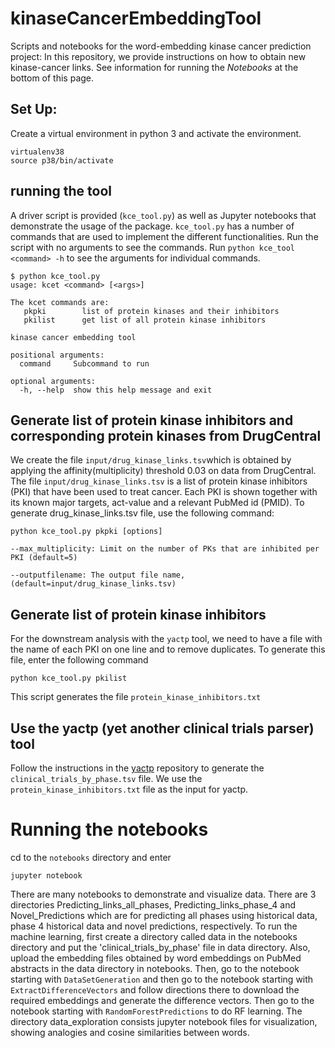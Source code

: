 # kinaseCancerEmbeddingTool
Scripts and notebooks for the word-embedding kinase cancer prediction project:
In this repository, we provide instructions on how to obtain new kinase-cancer links.
See information for running the *Notebooks* at the bottom of this page.

## Set Up:
 Create a virtual environment in python 3 and activate the environment. 
```
virtualenv38
source p38/bin/activate
```

## running the tool
A driver script is provided (``kce_tool.py``) as well as Jupyter notebooks that demonstrate the usage of the package.
``kce_tool.py`` has a number of commands that are used to implement the different functionalities. Run the script
with no arguments to see the commands. Run ``python kce_tool <command> -h`` to see the arguments for individual commands.

```
$ python kce_tool.py 
usage: kcet <command> [<args>]

The kcet commands are:
   pkpki        list of protein kinases and their inhibitors
   pkilist      get list of all protein kinase inhibitors

kinase cancer embedding tool

positional arguments:
  command     Subcommand to run

optional arguments:
  -h, --help  show this help message and exit
```

## Generate list of protein kinase inhibitors and corresponding protein kinases from DrugCentral
We create the file ``input/drug_kinase_links.tsv``which is obtained by applying the affinity(multiplicity) threshold 0.03
on data from DrugCentral. The file ``input/drug_kinase_links.tsv`` is a list of protein kinase inhibitors (PKI) that
have been used to treat cancer. Each PKI is shown together with its known major targets, act-value and a relevant
PubMed id (PMID).  To generate drug_kinase_links.tsv file, use the  following command:

``
python kce_tool.py pkpki [options]
``

``
--max_multiplicity: Limit on the number of PKs that are inhibited per PKI (default=5)
``

``
--outputfilename: The output file name, (default=input/drug_kinase_links.tsv)
``

## Generate list of protein kinase inhibitors
For the downstream analysis with the ``yactp`` tool, we need to have a file with the 
name of each PKI on one line and to remove duplicates. To generate this file, enter the following command
```
python kce_tool.py pkilist 
```

This script generates the file ``protein_kinase_inhibitors.txt``

## Use the yactp (yet another clinical trials parser) tool

Follow the instructions in the [yactp](https://github.com/monarch-initiative/yactp) repository
to generate the ``clinical_trials_by_phase.tsv`` file. We use the  ``protein_kinase_inhibitors.txt`` file
as the input for yactp. 
 


# Running the notebooks

cd to the ``notebooks`` directory and enter
```
jupyter notebook
```
There are many notebooks to demonstrate and visualize data. There are 3 directories 
Predicting_links_all_phases, Predicting_links_phase_4 and 
Novel_Predictions which are for predicting  all phases using historical data,  phase 4 historical data and  novel predictions, respectively. 
To run the machine learning, first create a directory called data in the notebooks directory and 
put the 'clinical_trials_by_phase' file in data directory. Also, upload the embedding files obtained by word embeddings on PubMed abstracts 
in the data directory in notebooks. Then,  go to the notebook starting with ``DataSetGeneration`` and then go to the notebook starting with ``ExtractDifferenceVectors`` and follow directions there to download the required
embeddings and generate the difference vectors. Then go to the notebook starting with ``RandomForestPredictions``
to do RF learning. 
The directory data_exploration consists jupyter notebook files for visualization, showing
analogies and cosine similarities between words.



